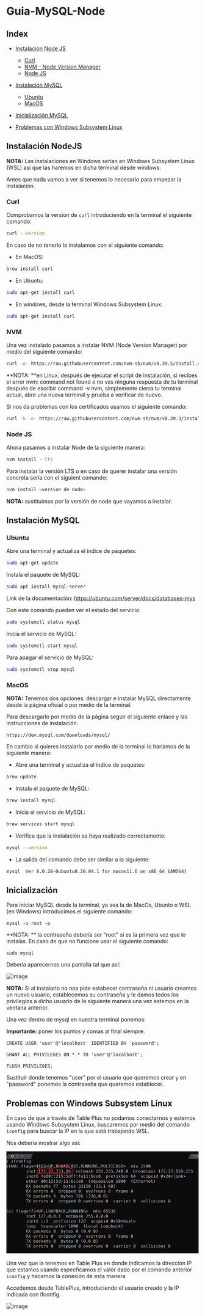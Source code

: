 # Guia-MySQL-Node

## **Index** 


- [Instalación Node JS](#Instalación-NodeJS)
  - [Curl](#Curl)
  - [NVM - Node Version Manager](#NVM)
  - [Node JS](#Node-JS)

  
- [Instalación MySQL](#Instalación-MySQL)
  - [Ubuntu](#Ubuntu)
  - [MacOS](#MacOS)
- [Inicialización MySQL](#Inicialización)
- [Problemas con Windows Subsystem Linux](#)

## Instalación NodeJS

**NOTA:** Las instalaciones en Windows serían en Windows Subsystem Linux (WSL) así que las haremos en dicha terminal desde windows.

Antes que nada vamos a ver si tenemos lo necesario para empezar la instalación.

### Curl

Comprobamos la version de ```curl``` introduciendo en la terminal el siguiente comando:

```bash
curl --version
```

En caso de no tenerlo lo instalamos con el siguiente comando: 
- En MacOS:

```bash
brew install curl
```

- En Ubuntu:
```bash
sudo apt-get install curl
```

- En windows, desde la terminal Windows Subsystem Linux:
```bash
sudo apt-get install curl
```
### NVM
Una vez instalado pasamos a instalar NVM (Node Version Manager) por medio del siguiente comando:

```bash
curl -o- https://raw.githubusercontent.com/nvm-sh/nvm/v0.39.5/install.sh | bash
```


**NOTA: **en Linux, después de ejecutar el script de instalación, si recibes el error nvm: command not found o no ves ninguna respuesta de tu terminal después de escribir command -v nvm, simplemente cierra tu terminal actual, abre una nueva terminal y prueba a verificar de nuevo.

Si nos da problemas con los certificados usamos el siguiente comando: 

```bash
curl -k -o- https://raw.githubusercontent.com/nvm-sh/nvm/v0.39.3/install.sh | bash
``` 

### Node JS

Ahora pasamos a instalar Node de la siguiente manera: 

```bash
nvm install --lts
```

Para instalar la versión LTS o en caso de querer instalar una versión concreta sería con el siguient comando:

```bash
nvm install <version de node>
```

**NOTA:** sustituimos <version de node> por la versión de node que vayamos a instalar.

## Instalación MySQL

 ### Ubuntu
 
Abre una terminal y actualiza el índice de paquetes:
```bash
sudo apt-get update
```

Instala el paquete de MySQL:

```bash
sudo apt install mysql-server
```
Link de la documentación: https://ubuntu.com/server/docs/databases-mys

Con este comando pueden ver el estado del servicio: 

```bash
sudo systemctl status mysql
```

Inicia el servicio de MySQL:

```bash
sudo systemctl start mysql
```

Para apagar el servicio de MySQL:

```bash
sudo systemctl stop mysql
```


### MacOS

**NOTA:** Tenemos dos opciones: descargar e instalar MySQL directamente desde la página oficial o por medio de la terminal.

Para descargarlo por medio de la página seguir el siguiente enlace y las instrucciones de instalación.

```
https://dev.mysql.com/downloads/mysql/
```
En cambio si quieres instalarlo por medio de la terminal lo haríamos de la siguiente manera: 

- Abre una terminal y actualiza el índice de paquetes:
```bash
brew update
```

- Instala el paquete de MySQL:
```bash
brew install mysql
```

- Inicia el servicio de MySQL:

```bash
brew services start mysql
```
- Verifica que la instalación se haya realizado correctamente:

```bash
mysql --version
```

- La salida del comando debe ser similar a la siguiente:

```bash
mysql  Ver 8.0.28-0ubuntu0.20.04.1 for macos11.6 on x86_64 (AMD64)
```


## Inicialización

Para iniciar MySQL desde la terminal, ya sea la de MacOs, Ubunto o WSL (en Windows) introducimos el siguiente comando: 

```
mysql -u root -p
```
**NOTA: ** la contraseña debería ser "root" si es la primera vez que lo instalas.
En caso de que no funcione usar el siguiente comando: 
```
sudo mysql
```

Debería aparecernos una pantalla tal que así: 

![image](https://github.com/Suareguen/Guia-MySQL-Node/assets/103899316/4a709df2-499b-4870-b083-6631cfbc8f54)



**NOTA:** Si al instalarlo no nos pide estabecer contraseña ni usuario creamos un nuevo usuario, establecemos su contraseña y le damos todos los privilegios a dicho usuario de la siguiente manera una vez estemos en la ventana anterior.

Una vez dentro de mysql en nuestra terminal ponemos:

**Importante:** poner los puntos y comas al final siempre.

```
CREATE USER 'user'@'localhost' IDENTIFIED BY 'password';
```

```
GRANT ALL PRIVILEGES ON *.* TO 'user'@'localhost';
```

```
FLUSH PRIVILEGES;
```

Sustituir donde tenemos "user" por el usuario que queremos crear y en "password" ponemos la contraseña que queremos establecer.


## Problemas con Windows Subsystem Linux

En caso de que a través de Table Plus no podamos conectarnos y estemos usando Windows Subsystem Linux, buscaremos por medio del comando ```iconfig``` para buscar la IP en la que está trabajando WSL.

Nos debería mostrar algo así: 

![image](https://github.com/Suareguen/Guia-MySQL-Node/blob/main/image.png?raw=true)

Una vez que la tenemos en Table Plus en donde indicamos la dirección IP que estamos usando especficamos el valor dado por el comando anterior ```iconfig``` y hacemos la conexión de esta manera.

Accedemos desde TablePlus, introduciendo el usuario creado y la IP indicada con ifconfig.

![image]([https://github.com/Suareguen/Guia-MySQL-Node/assets/103899316/4a709df2-499b-4870-b083-6631cfbc8f54](https://cdn.discordapp.com/attachments/1083781138411171910/1149647497233444905/tableplus.JPG?ex=660fcdaa&is=65fd58aa&hm=e54368293a9b83237fb8dd9df57a9988c16e8803d7e119578f48f1f3acb1450e&)https://cdn.discordapp.com/attachments/1083781138411171910/1149647497233444905/tableplus.JPG?ex=660fcdaa&is=65fd58aa&hm=e54368293a9b83237fb8dd9df57a9988c16e8803d7e119578f48f1f3acb1450e&)



